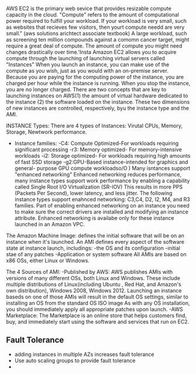 AWS EC2 is the primary web sevice that provides resizable compute capacity in the cloud. 
"Compute" refers to the amount of computational power required to fulfill your workload. If your workload is very small, such as websites that recieves few visitors, then yourt compute needd are very small." (aws solutions arichtect associate textbook)
A large workload, such as screening ten million compounds against a comomn cancer target, might require a great deal of compute. 
The amount of compute you might need changes drastically over time.'Insta
Amazon EC2 allows you to acquire compute through the launching of launching virtual servers called "Instances" When you launch an instance, you can make use of the compute as you wish, just as you would with an on-premise server. Because you are paying for the computing power of the instance, you are charged per hour while the instance is running.
When you stop the instance, you are no longer charged. 
There are two concepts that are key to launching instances on AWS(1) the amount of virtual hardware dedicated to the instance (2) the software loaded on the instance. These two dimensions of new instances are controlled, respectively, byu the instance type and the AMI.

INSTANCE Types: There are 4 types of Instances: Virutal CPUs, Memory, Storage, Newtwork performance.

- Instance families:
  -C4: Compute Optimized-For workloads requiring significant processing
  -r3: Memory optimized- For memory-intensive workloads
  -i2: Storage optimized- For workloads requiring high amounts of fast SSD storage
  -g2:GPU-Based instance-intended for graphics and general- purpose GPU  compute workloadso/O )
Many isntances support "enhanced networking" Enhanced networking reduces performance, many instance types support work performance  by enabling a capability called Single Root I/O Virtualization (SR-IOV) 
This results in more PPS (Packets Per Second), lower latency, and less jitter. 
The following instance types support enahnced networking: C3,C4, D2, I2, M4, and R3 families. Part of enabling enhanced networking on an instance you need to make sure the correct drivers are installed and modifying an instance attribute. Enhanced networking is availabe only for these instance launched in an Amazon VPC.

The Amazon Machine Image: defines the initial software that will be on an instance when it's launched. An AMI defines every aspect of the software state at instance launch, includings:
-the OS and its configuration
-initial stae of any patches
-Application or system software
All AMIs are based on x86 OSs, either Linux or Windows.

The 4 Sources of AMI:
-Published by AWS: AWS publishes AMIs with versions of many different OSs, both Linux and Windows. These include multiple distributions of Linux(including Ubuntu , Red Hat, and Amazon's own distribution), Windows 2008, Windows 2012. 
Launching an instance baseds on one of those AMIs will result in the default OS settings, similar to installing an OS from the standard OS ISO image As with any OS installation, you should immediately apply all appropriate patches upon launch.
-AWS Marketplace: The Marketplace is an online store that helps customers find, buy, and immediately start using the software and services that run on EC2. 

## Fault Tolerance
- adding instances in multiple AZs increases fault tolerance
- Use auto scaling groups to provide fault tolerance
-
